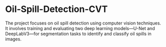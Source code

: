 # Oil-Spill-Detection-CVT
The project focuses on oil spill detection using computer vision techniques. It involves training and evaluating two deep learning models—U-Net and DeepLabV3—for segmentation tasks to identify and classify oil spills in images.
